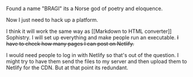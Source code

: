 Found a name "BRAGI" its a Norse god of poetry and eloquence.

Now I just need to hack up a platform. 

I think it will work the same way as [[Markdown to HTML converter]] Sophistry. I will set up everything and make people run an executable. ~~I have to check how many pages I can post on Netlify.~~

I would need people to log in with Netlify so that's out of the question. I might try to have them send the files to my server and then upload them to Netlify for the CDN. But at that point its redundant. 


